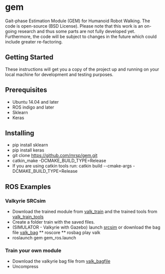 # gem
Gait-phase Estimation Module (GEM) for Humanoid Robot Walking. The code is open-source (BSD License). Please note that this work is an on-going research and thus some parts are not fully developed yet. Furthermore, the code will be subject to changes in the future which could include greater re-factoring.



## Getting Started
These instructions will get you a copy of the project up and running on your local machine for development and testing purposes.

## Prerequisites
* Ubuntu 14.04 and later
* ROS indigo and later
* Sklearn 
* Keras 

## Installing
* pip install sklearn
* pip install keras
* git clone https://github.com/mrsp/gem.git
* catkin_make -DCMAKE_BUILD_TYPE=Release 
* If you are using catkin tools run: catkin build  --cmake-args -DCMAKE_BUILD_TYPE=Release 

## ROS Examples
### Valkyrie SRCsim
* Download the trained module from [valk_train](http://users.ics.forth.gr/~spiperakis/gem.save) and the trained tools from [valk_train_tools](http://users.ics.forth.gr/~spiperakis/gem_tools.save)
* Create a folder train with the saved files.
* (SIMULATOR - Valkyrie with Gazebo) launch [srcsim](https://bitbucket.org/osrf/srcsim) or download the bag file [valk_bag](http://users.ics.forth.gr/~spiperakis/gem_valk.bag)
** roscore 
** rosbag play valk
* roslaunch gem gem_ros.launch



### Train your own module
* Download the valkyrie bag file from [valk_bagfile](http://users.ics.forth.gr/~spiperakis/GEM_test_valkyrie.zip)
* Uncompress

